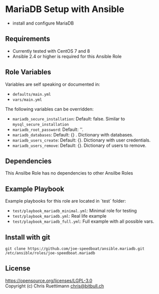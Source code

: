 
MariaDB Setup with Ansible
=================

* install and configure MariaDB

Requirements
------------

* Currently tested with CentOS 7 and 8
* Ansible 2.4 or higher is required for this Ansible Role

Role Variables
--------------
Variables are self speaking or documented in:   
* `defaults/main.yml`
* `vars/main.yml`

The following variables can be overridden:
 * `mariadb_secure_installation`: Default: false. Similar to `mysql_secure_installation`
 * `mariadb_root_password`: Default: ''.
 * `mariadb_databases`: Default: {} . Dictionary with databases.
 * `mariadb_users_create`: Default: {}. Dictionary with user credentials.
 * `mariadb_users_remove`: Default: {}. Dictionary of users to remove.

Dependencies
------------

This Ansilbe Role has no dependencies to other Ansilbe Roles

Example Playbook
----------------

Example playbooks for this role are located in ´test´ folder:
* `test/playbook_mariadb_minimal.yml`: Minimal role for testing
* `test/playbook_mariadb.yml`: Real life example
* `test/playbook_mariadb_full.yml`: Full example with all possible vars.  

Install with git
-----------------
```shell
git clone https://github.com/joe-speedboat/ansible.mariadb.git /etc/ansible/roles/joe-speedboat.mariadb
```


License
--------------
https://opensource.org/licenses/LGPL-3.0    
Copyright (c) Chris Ruettimann <chris@bitbull.ch>
